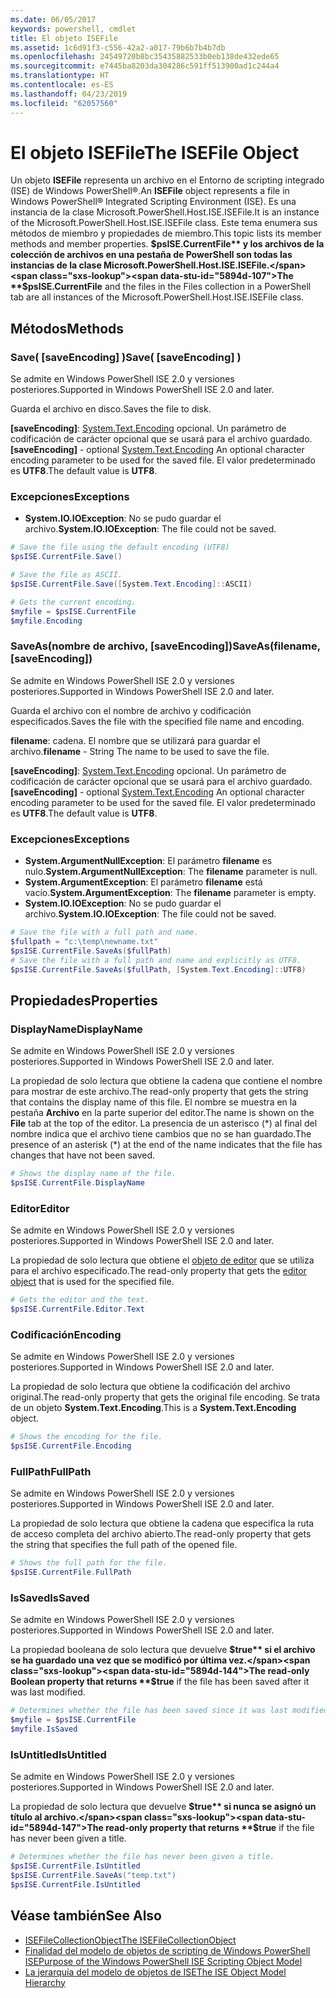 ```yaml
---
ms.date: 06/05/2017
keywords: powershell, cmdlet
title: El objeto ISEFile
ms.assetid: 1c6d91f3-c556-42a2-a017-79b6b7b4b7db
ms.openlocfilehash: 24549720b8bc35435882533b0eb138de432ede65
ms.sourcegitcommit: e7445ba8203da304286c591ff513900ad1c244a4
ms.translationtype: HT
ms.contentlocale: es-ES
ms.lasthandoff: 04/23/2019
ms.locfileid: "62057560"
---
```

# <a name="the-isefile-object"></a><span data-ttu-id="5894d-103">El objeto ISEFile</span><span class="sxs-lookup"><span data-stu-id="5894d-103">The ISEFile Object</span></span>

<span data-ttu-id="5894d-104">Un objeto **ISEFile** representa un archivo en el Entorno de scripting integrado (ISE) de Windows PowerShell®.</span><span class="sxs-lookup"><span data-stu-id="5894d-104">An **ISEFile** object represents a file in Windows PowerShell® Integrated Scripting Environment (ISE).</span></span> <span data-ttu-id="5894d-105">Es una instancia de la clase Microsoft.PowerShell.Host.ISE.ISEFile.</span><span class="sxs-lookup"><span data-stu-id="5894d-105">It is an instance of the Microsoft.PowerShell.Host.ISE.ISEFile class.</span></span> <span data-ttu-id="5894d-106">Este tema enumera sus métodos de miembro y propiedades de miembro.</span><span class="sxs-lookup"><span data-stu-id="5894d-106">This topic lists its member methods and member properties.</span></span> <span data-ttu-id="5894d-107">**$psISE.CurrentFile** y los archivos de la colección de archivos en una pestaña de PowerShell son todas las instancias de la clase Microsoft.PowerShell.Host.ISE.ISEFile.</span><span class="sxs-lookup"><span data-stu-id="5894d-107">The **$psISE.CurrentFile** and the files in the Files collection in a PowerShell tab are all instances of the Microsoft.PowerShell.Host.ISE.ISEFile class.</span></span>

## <a name="methods"></a><span data-ttu-id="5894d-108">Métodos</span><span class="sxs-lookup"><span data-stu-id="5894d-108">Methods</span></span>

### <a name="save-saveencoding-"></a><span data-ttu-id="5894d-109">Save\( \[saveEncoding\] \)</span><span class="sxs-lookup"><span data-stu-id="5894d-109">Save\( \[saveEncoding\] \)</span></span>

<span data-ttu-id="5894d-110">Se admite en Windows PowerShell ISE 2.0 y versiones posteriores.</span><span class="sxs-lookup"><span data-stu-id="5894d-110">Supported in Windows PowerShell ISE 2.0 and later.</span></span>

<span data-ttu-id="5894d-111">Guarda el archivo en disco.</span><span class="sxs-lookup"><span data-stu-id="5894d-111">Saves the file to disk.</span></span>

<span data-ttu-id="5894d-112">**\[saveEncoding\]**: [System.Text.Encoding](https://msdn.microsoft.com/library/system.text.encoding.aspx) opcional. Un parámetro de codificación de carácter opcional que se usará para el archivo guardado.</span><span class="sxs-lookup"><span data-stu-id="5894d-112">**\[saveEncoding\]** - optional [System.Text.Encoding](https://msdn.microsoft.com/library/system.text.encoding.aspx) An optional character encoding parameter to be used for the saved file.</span></span> <span data-ttu-id="5894d-113">El valor predeterminado es **UTF8**.</span><span class="sxs-lookup"><span data-stu-id="5894d-113">The default value is **UTF8**.</span></span>

### <a name="exceptions"></a><span data-ttu-id="5894d-114">Excepciones</span><span class="sxs-lookup"><span data-stu-id="5894d-114">Exceptions</span></span>

- <span data-ttu-id="5894d-115">**System.IO.IOException**: No se pudo guardar el archivo.</span><span class="sxs-lookup"><span data-stu-id="5894d-115">**System.IO.IOException**: The file could not be saved.</span></span>

```powershell
# Save the file using the default encoding (UTF8)
$psISE.CurrentFile.Save()

# Save the file as ASCII.
$psISE.CurrentFile.Save([System.Text.Encoding]::ASCII)

# Gets the current encoding.
$myfile = $psISE.CurrentFile
$myfile.Encoding
```

### <a name="saveasfilename-saveencoding"></a><span data-ttu-id="5894d-116">SaveAs\(nombre de archivo, \[saveEncoding\]\)</span><span class="sxs-lookup"><span data-stu-id="5894d-116">SaveAs\(filename, \[saveEncoding\]\)</span></span>

<span data-ttu-id="5894d-117">Se admite en Windows PowerShell ISE 2.0 y versiones posteriores.</span><span class="sxs-lookup"><span data-stu-id="5894d-117">Supported in Windows PowerShell ISE 2.0 and later.</span></span>

<span data-ttu-id="5894d-118">Guarda el archivo con el nombre de archivo y codificación especificados.</span><span class="sxs-lookup"><span data-stu-id="5894d-118">Saves the file with the specified file name and encoding.</span></span>

<span data-ttu-id="5894d-119">**filename**: cadena. El nombre que se utilizará para guardar el archivo.</span><span class="sxs-lookup"><span data-stu-id="5894d-119">**filename** - String The name to be used to save the file.</span></span>

<span data-ttu-id="5894d-120">**\[saveEncoding\]**: [System.Text.Encoding](https://msdn.microsoft.com/library/system.text.encoding.aspx) opcional. Un parámetro de codificación de carácter opcional que se usará para el archivo guardado.</span><span class="sxs-lookup"><span data-stu-id="5894d-120">**\[saveEncoding\]** - optional [System.Text.Encoding](https://msdn.microsoft.com/library/system.text.encoding.aspx) An optional character encoding parameter to be used for the saved file.</span></span> <span data-ttu-id="5894d-121">El valor predeterminado es **UTF8**.</span><span class="sxs-lookup"><span data-stu-id="5894d-121">The default value is **UTF8**.</span></span>

### <a name="exceptions"></a><span data-ttu-id="5894d-122">Excepciones</span><span class="sxs-lookup"><span data-stu-id="5894d-122">Exceptions</span></span>

- <span data-ttu-id="5894d-123">**System.ArgumentNullException**: El parámetro **filename** es nulo.</span><span class="sxs-lookup"><span data-stu-id="5894d-123">**System.ArgumentNullException**: The **filename** parameter is null.</span></span>
- <span data-ttu-id="5894d-124">**System.ArgumentException**: El parámetro **filename** está vacío.</span><span class="sxs-lookup"><span data-stu-id="5894d-124">**System.ArgumentException**: The **filename** parameter is empty.</span></span>
- <span data-ttu-id="5894d-125">**System.IO.IOException**: No se pudo guardar el archivo.</span><span class="sxs-lookup"><span data-stu-id="5894d-125">**System.IO.IOException**: The file could not be saved.</span></span>

```powershell
# Save the file with a full path and name.
$fullpath = "c:\temp\newname.txt"
$psISE.CurrentFile.SaveAs($fullPath)
# Save the file with a full path and name and explicitly as UTF8.
$psISE.CurrentFile.SaveAs($fullPath, [System.Text.Encoding]::UTF8)
```

## <a name="properties"></a><span data-ttu-id="5894d-126">Propiedades</span><span class="sxs-lookup"><span data-stu-id="5894d-126">Properties</span></span>

### <a name="displayname"></a><span data-ttu-id="5894d-127">DisplayName</span><span class="sxs-lookup"><span data-stu-id="5894d-127">DisplayName</span></span>

<span data-ttu-id="5894d-128">Se admite en Windows PowerShell ISE 2.0 y versiones posteriores.</span><span class="sxs-lookup"><span data-stu-id="5894d-128">Supported in Windows PowerShell ISE 2.0 and later.</span></span>

<span data-ttu-id="5894d-129">La propiedad de solo lectura que obtiene la cadena que contiene el nombre para mostrar de este archivo.</span><span class="sxs-lookup"><span data-stu-id="5894d-129">The read-only property that gets the string that contains the display name of this file.</span></span> <span data-ttu-id="5894d-130">El nombre se muestra en la pestaña **Archivo** en la parte superior del editor.</span><span class="sxs-lookup"><span data-stu-id="5894d-130">The name is shown on the **File** tab at the top of the editor.</span></span> <span data-ttu-id="5894d-131">La presencia de un asterisco \(\*\) al final del nombre indica que el archivo tiene cambios que no se han guardado.</span><span class="sxs-lookup"><span data-stu-id="5894d-131">The presence of an asterisk \(\*\) at the end of the name indicates that the file has changes that have not been saved.</span></span>

```powershell
# Shows the display name of the file.
$psISE.CurrentFile.DisplayName
```

### <a name="editor"></a><span data-ttu-id="5894d-132">Editor</span><span class="sxs-lookup"><span data-stu-id="5894d-132">Editor</span></span>

<span data-ttu-id="5894d-133">Se admite en Windows PowerShell ISE 2.0 y versiones posteriores.</span><span class="sxs-lookup"><span data-stu-id="5894d-133">Supported in Windows PowerShell ISE 2.0 and later.</span></span>

<span data-ttu-id="5894d-134">La propiedad de solo lectura que obtiene el [objeto de editor](The-ISEEditor-Object.md) que se utiliza para el archivo especificado.</span><span class="sxs-lookup"><span data-stu-id="5894d-134">The read-only property that gets the [editor object](The-ISEEditor-Object.md) that is used for the specified file.</span></span>

```powershell
# Gets the editor and the text.
$psISE.CurrentFile.Editor.Text
```

### <a name="encoding"></a><span data-ttu-id="5894d-135">Codificación</span><span class="sxs-lookup"><span data-stu-id="5894d-135">Encoding</span></span>

<span data-ttu-id="5894d-136">Se admite en Windows PowerShell ISE 2.0 y versiones posteriores.</span><span class="sxs-lookup"><span data-stu-id="5894d-136">Supported in Windows PowerShell ISE 2.0 and later.</span></span>

<span data-ttu-id="5894d-137">La propiedad de solo lectura que obtiene la codificación del archivo original.</span><span class="sxs-lookup"><span data-stu-id="5894d-137">The read-only property that gets the original file encoding.</span></span> <span data-ttu-id="5894d-138">Se trata de un objeto **System.Text.Encoding**.</span><span class="sxs-lookup"><span data-stu-id="5894d-138">This is a **System.Text.Encoding** object.</span></span>

```powershell
# Shows the encoding for the file.
$psISE.CurrentFile.Encoding
```

### <a name="fullpath"></a><span data-ttu-id="5894d-139">FullPath</span><span class="sxs-lookup"><span data-stu-id="5894d-139">FullPath</span></span>

<span data-ttu-id="5894d-140">Se admite en Windows PowerShell ISE 2.0 y versiones posteriores.</span><span class="sxs-lookup"><span data-stu-id="5894d-140">Supported in Windows PowerShell ISE 2.0 and later.</span></span>

<span data-ttu-id="5894d-141">La propiedad de solo lectura que obtiene la cadena que especifica la ruta de acceso completa del archivo abierto.</span><span class="sxs-lookup"><span data-stu-id="5894d-141">The read-only property that gets the string that specifies the full path of the opened file.</span></span>

```powershell
# Shows the full path for the file.
$psISE.CurrentFile.FullPath
```

### <a name="issaved"></a><span data-ttu-id="5894d-142">IsSaved</span><span class="sxs-lookup"><span data-stu-id="5894d-142">IsSaved</span></span>

<span data-ttu-id="5894d-143">Se admite en Windows PowerShell ISE 2.0 y versiones posteriores.</span><span class="sxs-lookup"><span data-stu-id="5894d-143">Supported in Windows PowerShell ISE 2.0 and later.</span></span>

<span data-ttu-id="5894d-144">La propiedad booleana de solo lectura que devuelve **$true** si el archivo se ha guardado una vez que se modificó por última vez.</span><span class="sxs-lookup"><span data-stu-id="5894d-144">The read-only Boolean property that returns **$true** if the file has been saved after it was last modified.</span></span>

```powershell
# Determines whether the file has been saved since it was last modified.
$myfile = $psISE.CurrentFile
$myfile.IsSaved
```

### <a name="isuntitled"></a><span data-ttu-id="5894d-145">IsUntitled</span><span class="sxs-lookup"><span data-stu-id="5894d-145">IsUntitled</span></span>

<span data-ttu-id="5894d-146">Se admite en Windows PowerShell ISE 2.0 y versiones posteriores.</span><span class="sxs-lookup"><span data-stu-id="5894d-146">Supported in Windows PowerShell ISE 2.0 and later.</span></span>

<span data-ttu-id="5894d-147">La propiedad de solo lectura que devuelve **$true** si nunca se asignó un título al archivo.</span><span class="sxs-lookup"><span data-stu-id="5894d-147">The read-only property that returns **$true** if the file has never been given a title.</span></span>

```powershell
# Determines whether the file has never been given a title.
$psISE.CurrentFile.IsUntitled
$psISE.CurrentFile.SaveAs("temp.txt")
$psISE.CurrentFile.IsUntitled
```

## <a name="see-also"></a><span data-ttu-id="5894d-148">Véase también</span><span class="sxs-lookup"><span data-stu-id="5894d-148">See Also</span></span>

- [<span data-ttu-id="5894d-149">ISEFileCollectionObject</span><span class="sxs-lookup"><span data-stu-id="5894d-149">The ISEFileCollectionObject</span></span>](The-ISEFileCollection-Object.md)
- [<span data-ttu-id="5894d-150">Finalidad del modelo de objetos de scripting de Windows PowerShell ISE</span><span class="sxs-lookup"><span data-stu-id="5894d-150">Purpose of the Windows PowerShell ISE Scripting Object Model</span></span>](Purpose-of-the-Windows-PowerShell-ISE-Scripting-Object-Model.md)
- [<span data-ttu-id="5894d-151">La jerarquía del modelo de objetos de ISE</span><span class="sxs-lookup"><span data-stu-id="5894d-151">The ISE Object Model Hierarchy</span></span>](The-ISE-Object-Model-Hierarchy.md)